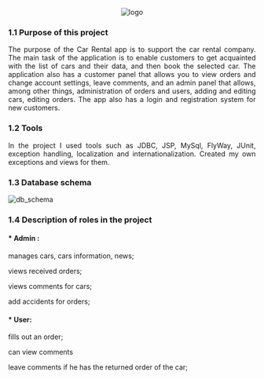 <!DOCTYPE html>
<html>
 <head>
 </head> 
<body>
<p align="center"><img src="https://user-images.githubusercontent.com/88191742/176381334-6cc2334f-6ed7-4882-b2bd-4a356577b7eb.png" alt="logo"></p>
<h3>1.1	Purpose of this project</h3>
<p align="justify">
The purpose of the Car Rental app is to support the car rental company. The main task of the application is to enable customers to get acquainted with the list of cars and their data, and then book the selected car. The application also has a customer panel that allows you to view orders and change account settings, leave comments, and an admin panel that allows, among other things, administration of orders and users, adding and editing cars, editing orders. The app also has a login and registration system for new customers.
</p>

<h3>1.2	Tools</h3>
<p align="justify">
In the project I used tools such as JDBC, JSP, MySql, FlyWay, JUnit, exception handling, localization and internationalization. Created my own exceptions and views for them.
</p>

<h3>1.3	Database schema</h3>
<p align="justify"> 

<img src="https://user-images.githubusercontent.com/88191742/177520461-7cb79d83-4036-4e7c-8438-6a173f2f798f.PNG" alt="db_schema">
</p>
 
<h3>1.4	Description of roles in the project</h3>
<p align="justify"> 
<h4>* Admin :</h4>
<p>manages cars, cars information, news;</p>
<p>views received orders;</p>
<p>views comments for cars;</p>
<p>add accidents for orders;</p>
</p>
<p>
<h4>* User:</h4>
<p>fills out an order;</p>
<p>can view comments</p>
<p>leave comments if he has the returned order of the car;</p>

</body>
</html>
